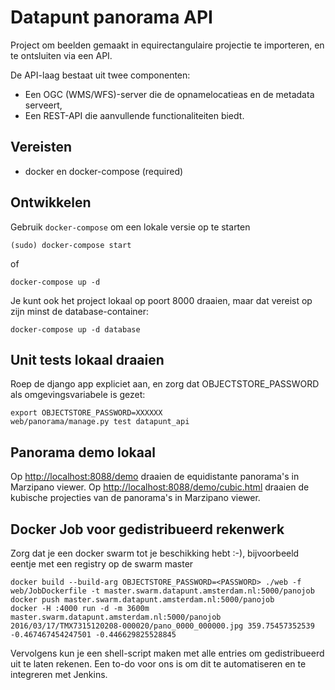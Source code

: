 Datapunt panorama API
======================

Project om beelden gemaakt in equirectangulaire projectie te importeren, en te ontsluiten via een API.

De API-laag bestaat uit twee componenten:

* Een OGC (WMS/WFS)-server die de opnamelocatieas en de metadata serveert,
* Een REST-API die aanvullende functionaliteiten biedt.


Vereisten
---------

* docker en docker-compose (required)


Ontwikkelen
-----------

Gebruik `docker-compose` om een lokale versie op te starten

	(sudo) docker-compose start

of

	docker-compose up -d
	
Je kunt ook het project lokaal op poort 8000 draaien, maar dat vereist op zijn minst de database-container:

	docker-compose up -d database
	
Unit tests lokaal draaien
-------------------------

Roep de django app expliciet aan, en zorg dat OBJECTSTORE_PASSWORD als omgevingsvariabele is gezet:

	export OBJECTSTORE_PASSWORD=XXXXXX
    web/panorama/manage.py test datapunt_api

Panorama demo lokaal
--------------------

Op [http://localhost:8088/demo](http://localhost:8088/demo) draaien de equidistante panorama's in Marzipano viewer.
Op [http://localhost:8088/demo/cubic.html](http://localhost:8088/demo/cubic.html) draaien de kubische projecties van de panorama's in Marzipano viewer.


Docker Job voor gedistribueerd rekenwerk
----------------------------------------

Zorg dat je een docker swarm tot je beschikking hebt :-), bijvoorbeeld eentje met een registry op de swarm master

	docker build --build-arg OBJECTSTORE_PASSWORD=<PASSWORD> ./web -f web/JobDockerfile -t master.swarm.datapunt.amsterdam.nl:5000/panojob
	docker push master.swarm.datapunt.amsterdam.nl:5000/panojob
	docker -H :4000 run -d -m 3600m master.swarm.datapunt.amsterdam.nl:5000/panojob 2016/03/17/TMX7315120208-000020/pano_0000_000000.jpg 359.75457352539 -0.467467454247501 -0.446629825528845
	
Vervolgens kun je een shell-script maken met alle entries om gedistribueerd uit te laten rekenen.
Een to-do voor ons is om dit te automatiseren en te integreren met Jenkins.
